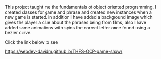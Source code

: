 This project taught me the fundamentals of object oriented programming. I created classes for game and phrase and created new instances when a new game is started.
in addition I have added a background image which gives the player a clue about the phrases being from films, also I have added some animations with spins the
correct letter once found using a bezier curve.

Click the link below to see 

https://webdev-davidm.github.io/THFS-OOP-game-show/
